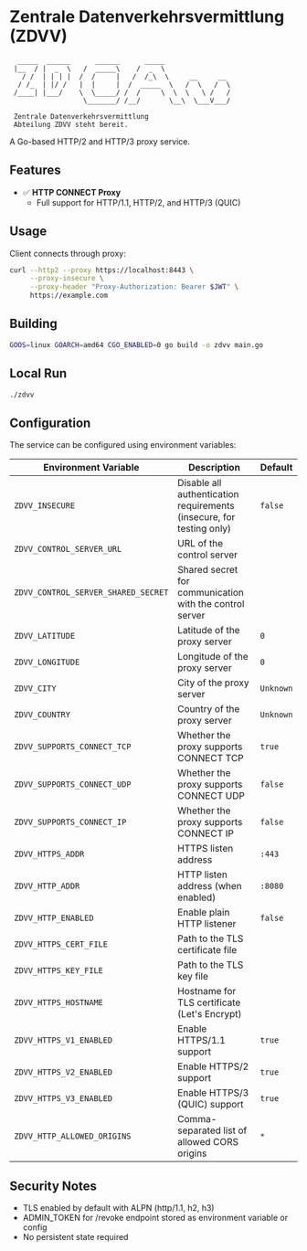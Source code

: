 # Zentrale Datenverkehrsvermittlung (ZDVV)
```
  _____  ______      ______      _____               
 |__  / |  _  \   /  _____\    /  _  \               
   / /  | | | |  /  /     |   /  /_\  \     __     __
  / /_  | |/ /   |  |     |  /  _____  \   /  \   /  \
 /____| |___/    \  \_____/ /  /     \  \  \   \ /   /
                  \_______/ /__/       \__\  \___V___/
                                                            
 Zentrale Datenverkehrsvermittlung
 Abteilung ZDVV steht bereit.
```

A Go-based HTTP/2 and HTTP/3 proxy service.

## Features

- ✅ **HTTP CONNECT Proxy**
  - Full support for HTTP/1.1, HTTP/2, and HTTP/3 (QUIC)

## Usage

Client connects through proxy:

```bash
curl --http2 --proxy https://localhost:8443 \
     --proxy-insecure \
     --proxy-header "Proxy-Authorization: Bearer $JWT" \
     https://example.com
```

## Building

```bash
GOOS=linux GOARCH=amd64 CGO_ENABLED=0 go build -o zdvv main.go
```

## Local Run

```bash
./zdvv
```

## Configuration

The service can be configured using environment variables:

| Environment Variable | Description | Default |
|----------------------|-------------|---------|
| `ZDVV_INSECURE` | Disable all authentication requirements (insecure, for testing only) | `false` |
| `ZDVV_CONTROL_SERVER_URL` | URL of the control server |  |
| `ZDVV_CONTROL_SERVER_SHARED_SECRET` | Shared secret for communication with the control server |  |
| `ZDVV_LATITUDE` | Latitude of the proxy server | `0` |
| `ZDVV_LONGITUDE` | Longitude of the proxy server | `0` |
| `ZDVV_CITY` | City of the proxy server | `Unknown` |
| `ZDVV_COUNTRY` | Country of the proxy server | `Unknown` |
| `ZDVV_SUPPORTS_CONNECT_TCP` | Whether the proxy supports CONNECT TCP | `true` |
| `ZDVV_SUPPORTS_CONNECT_UDP` | Whether the proxy supports CONNECT UDP | `false` |
| `ZDVV_SUPPORTS_CONNECT_IP` | Whether the proxy supports CONNECT IP | `false` |
| `ZDVV_HTTPS_ADDR` | HTTPS listen address | `:443` |
| `ZDVV_HTTP_ADDR` | HTTP listen address (when enabled) | `:8080` |
| `ZDVV_HTTP_ENABLED` | Enable plain HTTP listener | `false` |
| `ZDVV_HTTPS_CERT_FILE` | Path to the TLS certificate file |  |
| `ZDVV_HTTPS_KEY_FILE` | Path to the TLS key file |  |
| `ZDVV_HTTPS_HOSTNAME` | Hostname for TLS certificate (Let's Encrypt) |  |
| `ZDVV_HTTPS_V1_ENABLED` | Enable HTTPS/1.1 support | `true` |
| `ZDVV_HTTPS_V2_ENABLED` | Enable HTTPS/2 support | `true` |
| `ZDVV_HTTPS_V3_ENABLED` | Enable HTTPS/3 (QUIC) support | `true` |
| `ZDVV_HTTP_ALLOWED_ORIGINS` | Comma-separated list of allowed CORS origins | `*` |

## Security Notes

- TLS enabled by default with ALPN (http/1.1, h2, h3)
- ADMIN_TOKEN for /revoke endpoint stored as environment variable or config
- No persistent state required
